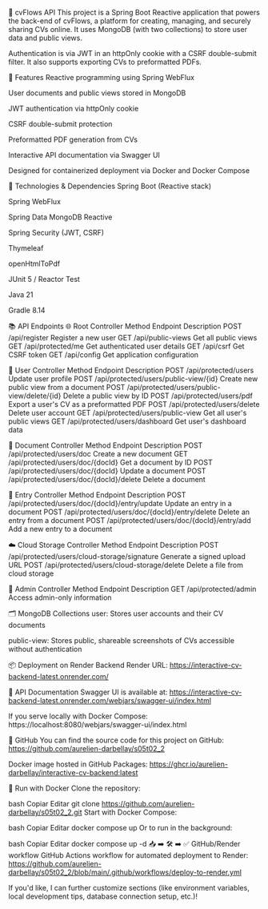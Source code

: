 🧭 cvFlows API
This project is a Spring Boot Reactive application that powers the back-end of cvFlows, a platform for creating, managing, and securely sharing CVs online. It uses MongoDB (with two collections) to store user data and public views.

Authentication is via JWT in an httpOnly cookie with a CSRF double-submit filter. It also supports exporting CVs to preformatted PDFs.

🚀 Features
Reactive programming using Spring WebFlux

User documents and public views stored in MongoDB

JWT authentication via httpOnly cookie

CSRF double-submit protection

Preformatted PDF generation from CVs

Interactive API documentation via Swagger UI

Designed for containerized deployment via Docker and Docker Compose

🧱 Technologies & Dependencies
Spring Boot (Reactive stack)

Spring WebFlux

Spring Data MongoDB Reactive

Spring Security (JWT, CSRF)

Thymeleaf

openHtmlToPdf

JUnit 5 / Reactor Test

Java 21

Gradle 8.14

📚 API Endpoints
🌐 Root Controller
Method	Endpoint	Description
POST	/api/register	Register a new user
GET	/api/public-views	Get all public views
GET	/api/protected/me	Get authenticated user details
GET	/api/csrf	Get CSRF token
GET	/api/config	Get application configuration

👤 User Controller
Method	Endpoint	Description
POST	/api/protected/users	Update user profile
POST	/api/protected/users/public-view/{id}	Create new public view from a document
POST	/api/protected/users/public-view/delete/{id}	Delete a public view by ID
POST	/api/protected/users/pdf	Export a user's CV as a preformatted PDF
POST	/api/protected/users/delete	Delete user account
GET	/api/protected/users/public-view	Get all user's public views
GET	/api/protected/users/dashboard	Get user's dashboard data

📄 Document Controller
Method	Endpoint	Description
POST	/api/protected/users/doc	Create a new document
GET	/api/protected/users/doc/{docId}	Get a document by ID
POST	/api/protected/users/doc/{docId}	Update a document
POST	/api/protected/users/doc/{docId}/delete	Delete a document

📝 Entry Controller
Method	Endpoint	Description
POST	/api/protected/users/doc/{docId}/entry/update	Update an entry in a document
POST	/api/protected/users/doc/{docId}/entry/delete	Delete an entry from a document
POST	/api/protected/users/doc/{docId}/entry/add	Add a new entry to a document

☁️ Cloud Storage Controller
Method	Endpoint	Description
POST	/api/protected/users/cloud-storage/signature	Generate a signed upload URL
POST	/api/protected/users/cloud-storage/delete	Delete a file from cloud storage

🔐 Admin Controller
Method	Endpoint	Description
GET	/api/protected/admin	Access admin-only information

🗂️ MongoDB Collections
user: Stores user accounts and their CV documents

public-view: Stores public, shareable screenshots of CVs accessible without authentication

📦 Deployment on Render
Backend Render URL:
https://interactive-cv-backend-latest.onrender.com/

📖 API Documentation
Swagger UI is available at:
https://interactive-cv-backend-latest.onrender.com/webjars/swagger-ui/index.html

If you serve locally with Docker Compose:
https://localhost:8080/webjars/swagger-ui/index.html

🔗 GitHub
You can find the source code for this project on GitHub:
https://github.com/aurelien-darbellay/s05t02_2

Docker image hosted in GitHub Packages:
https://ghcr.io/aurelien-darbellay/interactive-cv-backend:latest

🐳 Run with Docker
Clone the repository:

bash
Copiar
Editar
git clone https://github.com/aurelien-darbellay/s05t02_2.git
Start with Docker Compose:

bash
Copiar
Editar
docker compose up
Or to run in the background:

bash
Copiar
Editar
docker compose up -d
📥 ➡️ 🛠️ ➡️ ✅ GitHub/Render workflow
GitHub Actions workflow for automated deployment to Render:
https://github.com/aurelien-darbellay/s05t02_2/blob/main/.github/workflows/deploy-to-render.yml

If you'd like, I can further customize sections (like environment variables, local development tips, database connection setup, etc.)!
